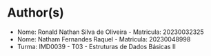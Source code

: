 # Author(s)

- Nome: Ronald Nathan Silva de Oliveira - Matricula: 20230032325
- Nome: Natham Fernandes Raquel - Matricula: 20230048998
- Turma: IMD0039 - T03 - Estruturas de Dados Básicas II
